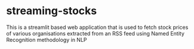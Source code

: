 # streaming-stocks
This is a streamlit based web application that is used to fetch stock prices of various organisations extracted from an RSS feed using Named Entity Recognition methodology in NLP

